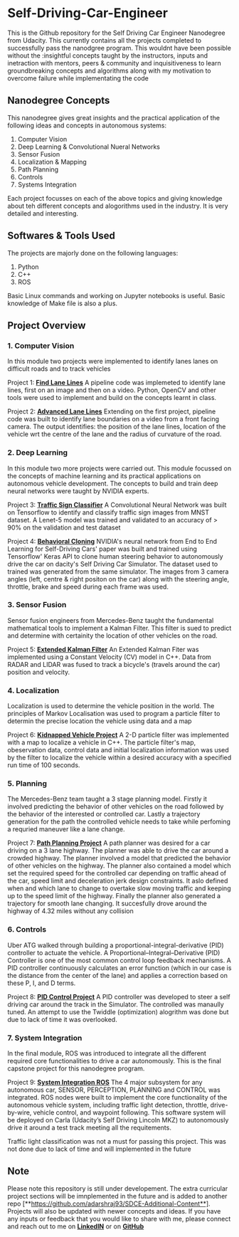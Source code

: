 # Self-Driving-Car-Engineer

This is the Github repository for the Self Driving Car Engineer Nanodegree from Udacity. This currently contains all the projects completed to successfully pass the nanodgree program. This wouldnt have been possible without the :insightful concepts taught by the instructors, inputs and inetraction with mentors, peers & community and inquisitiveness to learn groundbreaking concepts and algorithms  along with my motivation to overcome failure while implementating the code


## Nanodegree Concepts
This nanodegree gives great insights and the practical application of the following ideas and concepts in autonomous systems:
1. Computer Vision
2. Deep Learning & Convolutional Nueral Networks
3. Sensor Fusion
4. Localization & Mapping
5. Path Planning
6. Controls
7. Systems Integration

Each project focusses on each of the above topics and giving knowledge about teh different concepts and alogorithms used in the industry. It is very detailed and interesting.


## Softwares & Tools Used
The projects are majorly done on the following languages:
1. Python
2. C++
3. ROS

Basic Linux commands and working on Jupyter notebooks is useful. Basic knowledge of Make file is also a plus.


## Project Overview
### 1. Computer Vision
In this module two projects were implemented  to identify lanes lanes on difficult roads and to track vehicles

Project 1: [**Find Lane Lines**](https://github.com/adarshraj93/Self-Driving-Car-Engineer/tree/master/P1-Find-Lane-Lines)
A pipeline code was implemeted to identify lane lines, first on an image and then on a video. Python, OpenCV and other tools were used to implement and build on the concepts learnt in class.

Project 2: [**Advanced Lane Lines**](https://github.com/adarshraj93/Self-Driving-Car-Engineer/tree/master/P2-Advanced-Lane-Lines)
Extending on the first project, pipeline code was built to identify lane boundaries on a video from a front facing camera. The output identifies: the position of the lane lines, location of the vehicle wrt the centre of the lane and the radius of curvature of the road.


### 2. Deep Learning
In this module two more projects were carried out. This module focussed on the concepts of machine learning and its practical applications on autonomous vehicle development. The concepts to build and train deep neural networks were taught by NVIDIA experts.

Project 3: [**Traffic Sign Classifier**](https://github.com/adarshraj93/Self-Driving-Car-Engineer/tree/master/P3-Traffic-Sign-Classifier)
A Convolutional Neural Network was built on Tensorflow to identify and classify traffic sign images from MNST dataset. A Lenet-5 model was trained and validated to an accuracy of > 90% on the validation and test dataset

Project 4: [**Behavioral Cloning**](https://github.com/adarshraj93/Self-Driving-Car-Engineer/tree/master/P4-Behavioral-Cloning)
NVIDIA's neural network from End to End Learning for Self-Driving Cars' paper was built and trained using Tensorflow' Keras API to clone human steering behavior to autonomously drive the car on dacity's Self Driving Car Simulator. The dataset used to trained was generated from the same simulator. The images from 3 camera angles (left, centre & right positon on the car) along with the steering angle, throttle, brake and speed during each frame was used.


### 3. Sensor Fusion
Sensor fusion engineers from Mercedes-Benz taught the fundamental mathematical tools to implement a Kalman Filter. This filter is sued to predict and determine with certainity the location of other vehicles on the road.

Project 5: [**Extended Kalman Filter**](https://github.com/adarshraj93/Self-Driving-Car-Engineer/tree/master/P5-Extended-Kalman-Filter)
An Extended Kalman Fiter was implemented using a Constant Velocity (CV) model in C++. Data from RADAR and LIDAR was fused to track a bicycle's (travels around the car) position and velocity.


### 4. Localization
Localization is used to determine the vehicle position in the world. The principles of Markov Localisation was used to program a particle filter to determin the precise location the vehicle using data and a map

Project 6: [**Kidnapped Vehicle Project**](https://github.com/adarshraj93/Self-Driving-Car-Engineer/tree/master/P6-Kidnapped-Vehicle-Project)
A 2-D particle filter was implemented with a map to localize a vehicle in C++. The particle filter's map, obeservation data, control data and initial localization information was used by the filter to localize the vehicle within a desired accuracy with a specified run time of 100 seconds.


### 5. Planning
The Mercedes-Benz team taught a 3 stage planning model. Firstly it involved predicting the behavior of other vehicles on the road followed by the behavior of the interested or controlled car. Lastly a trajectory generation for the path the controlled vehicle needs to take while perfoming a requried maneuver like a lane change.

Project 7: [**Path Planning Project**](https://github.com/adarshraj93/Self-Driving-Car-Engineer/tree/master/P7-Path-Planning-Project)
A path planner was desired for a car driving on a 3 lane highway. The planner was able to drive the car around a crowded highway. The planner involved a model that predicted the behavior of other vehicles on the highway. The planner also contained a model which set the required speed for the controlled car depending on traffic ahead of the car, speed limit and deceleration jerk design constraints. It aslo defined when and which lane to change to overtake slow moving traffic and keeping up to the speed limit of the highway. Finally the planner also generated a trajectory for smooth lane changing. It succesfully drove around the highway of 4.32 miles without any collision


### 6. Controls
Uber ATG walked through building a proportional-integral-derivative (PID) controller to actuate the vehicle. A Proportional–Integral–Derivative (PID) Controller is one of the most common control loop feedback mechanisms. A PID controller continuously calculates an error function (which in our case is the distance from the center of the lane) and applies a correction based on these P, I, and D terms.

Project 8: [**PID Control Project**](https://github.com/adarshraj93/Self-Driving-Car-Engineer/tree/master/P8-PID-Control-Project)
A PID controller was developed to steer a self driving car around the track in the Simulator. The controlled was manaully tuned. An attempt to use the Twiddle (optimization) alogrithm  was done but due to lack of time it was overlooked.


### 7. System Integration
In the final module, ROS was introduced to integrate all the different required core functionalities to drive a car autonomously. This is the final capstone project for this nanodegree program.

Project 9: [**System Integration ROS**](https://github.com/adarshraj93/Self-Driving-Car-Engineer/tree/master/P9-%20System%20Integration%20ROS)
The 4 major subsystem for any autonomous car, SENSOR, PERCEPTION, PLANNING and CONTROL was integrated. ROS nodes were built to implement the core functionality of the autonomous vehicle system, including traffic light detection, throttle, drive-by-wire, vehicle control, and waypoint following. This software system will be deployed on Carla (Udacity’s Self Driving Lincoln MKZ) to autonomously drive it around a test track meeting all the requitements.

Traffic light classification was not a must for passing this project. This was not done due to lack of time and will implemented in the future



## Note
Please note this repository is still under developement. The extra curricular project sections will be imnplemented in the future and is added to another repo [**https://github.com/adarshraj93/SDCE-Additional-Content**]. Projects will also be updated with newer concepts and ideas. If you have any inputs or feedback that you would like to share with me, please connect and reach out to me on [**LinkedIN**](https://www.linkedin.com/in/adarsh-rajks/) or on [**GitHub**](https://github.com/adarshraj93)
